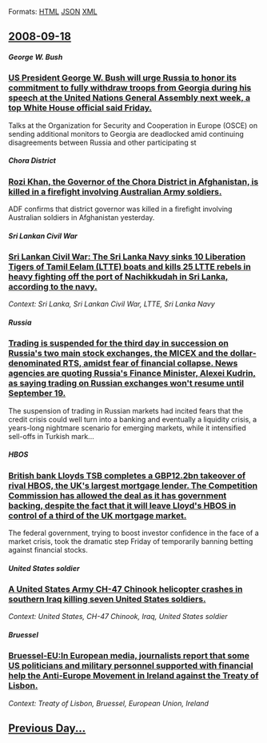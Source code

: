 
Formats: [HTML](2008/09/18/index.html)  [JSON](2008/09/18/index.json)  [XML](2008/09/18/index.xml)  

## [2008-09-18](/news/2008/09/18/index.md)

##### George W. Bush
### [ US President George W. Bush will urge Russia to honor its commitment to fully withdraw troops from Georgia during his speech at the United Nations General Assembly next week, a top White House official said Friday. ](/news/2008/09/18/us-president-george-w-bush-will-urge-russia-to-honor-its-commitment-to-fully-withdraw-troops-from-georgia-during-his-speech-at-the-united.md)
Talks at the Organization for Security and Cooperation in Europe (OSCE) on sending additional monitors to Georgia are deadlocked amid continuing disagreements between Russia and other participating st

##### Chora District
### [ Rozi Khan, the Governor of the Chora District in Afghanistan, is killed in a firefight involving Australian Army soldiers. ](/news/2008/09/18/rozi-khan-the-governor-of-the-chora-district-in-afghanistan-is-killed-in-a-firefight-involving-australian-army-soldiers.md)
ADF confirms that district governor was killed in a firefight involving Australian soldiers in Afghanistan yesterday.

##### Sri Lankan Civil War
### [ Sri Lankan Civil War: The Sri Lanka Navy sinks 10 Liberation Tigers of Tamil Eelam (LTTE) boats and kills 25 LTTE rebels in heavy fighting off the port of Nachikkudah in Sri Lanka, according to the navy. ](/news/2008/09/18/sri-lankan-civil-war-the-sri-lanka-navy-sinks-10-liberation-tigers-of-tamil-eelam-ltte-boats-and-kills-25-ltte-rebels-in-heavy-fighting.md)
_Context: Sri Lanka, Sri Lankan Civil War, LTTE, Sri Lanka Navy_

##### Russia
### [ Trading is suspended for the third day in succession on Russia's two main stock exchanges, the MICEX and the dollar-denominated RTS, amidst fear of financial collapse. News agencies are quoting Russia's Finance Minister, Alexei Kudrin, as saying trading on Russian exchanges won't resume until September 19. ](/news/2008/09/18/trading-is-suspended-for-the-third-day-in-succession-on-russia-s-two-main-stock-exchanges-the-micex-and-the-dollar-denominated-rts-amidst.md)
The suspension of trading in Russian markets had incited fears that the credit crisis could well turn into a banking and eventually a liquidity crisis, a years-long nightmare scenario for emerging markets, while it intensified sell-offs in Turkish mark...

##### HBOS
### [ British bank Lloyds TSB completes a GBP12.2bn takeover of rival HBOS, the UK's largest mortgage lender. The Competition Commission has allowed the deal as it has government backing, despite the fact that it will leave Lloyd's HBOS in control of a third of the UK mortgage market. ](/news/2008/09/18/british-bank-lloyds-tsb-completes-a-gbp12-2bn-takeover-of-rival-hbos-the-uk-s-largest-mortgage-lender-the-competition-commission-has-allo.md)
The federal government, trying to boost investor confidence in the face of a market crisis, took the dramatic step Friday of temporarily banning betting against financial stocks.

##### United States soldier
### [ A United States Army CH-47 Chinook helicopter crashes in southern Iraq killing seven United States soldiers. ](/news/2008/09/18/a-united-states-army-ch-47-chinook-helicopter-crashes-in-southern-iraq-killing-seven-united-states-soldiers.md)
_Context: United States, CH-47 Chinook, Iraq, United States soldier_

##### Bruessel
### [ Bruessel-EU:In European media, journalists report that some US politicians and military personnel supported with financial help the Anti-Europe Movement in Ireland against the Treaty of Lisbon. ](/news/2008/09/18/bruessel-eu-in-european-media-journalists-report-that-some-us-politicians-and-military-personnel-supported-with-financial-help-the-anti-eu.md)
_Context: Treaty of Lisbon, Bruessel, European Union, Ireland_

## [Previous Day...](/news/2008/09/17/index.md)

